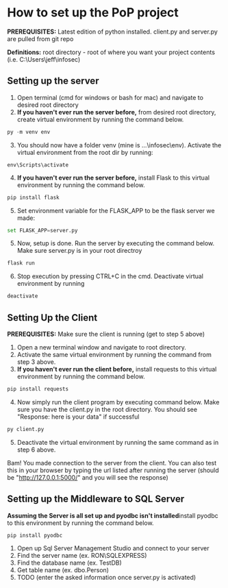 # How to set up the PoP project
**PREREQUISITES:** Latest edition of python installed. client.py and server.py are pulled from git repo

**Definitions:** root directory - root of where you want your project contents (i.e. C:\Users\jeff\infosec)
## Setting up the server
1. Open terminal (cmd for windows or bash for mac) and navigate to desired root directory
2. **If you haven't ever run the server before,** from desired root directory, create virtual environment by running the command below. 
```python
py -m venv env
```
3. You should now have a folder venv (mine is ...\infosec\env). Activate the virtual environment from the root dir by running: 
```
env\Scripts\activate 
```
4. **If you haven't ever run the server before,** install Flask to this virtual environment by running the command below.
```python
pip install flask 
```
5. Set environment variable for the FLASK_APP to be the flask server we made:
```python
set FLASK_APP=server.py
```
5. Now, setup is done. Run the server by executing the command below. Make sure server.py is in your root directroy
```python
flask run
```
6. Stop execution by pressing CTRL+C in the cmd. Deactivate virtual environment by running 
```python
deactivate
```

## Setting Up the Client
**PREREQUISITES:** Make sure the client is running (get to step 5 above)
1. Open a new terminal window and navigate to root directory.
2. Activate the same virtual environment by running the command from step 3 above.
3. **If you haven't ever run the client before,** install requests to this virtual environment by running the command below.
```python
pip install requests 
```
4. Now simply run the client program by executing command below. Make sure you have the client.py in the root directory. You should see "Response: here is your data" if successful
```python
py client.py
```
5. Deactivate the virtual environment by running the same command as in step 6 above.

Bam! You made connection to the server from the client. You can also test this in your browser by typing the url listed after running the server (should be "http://127.0.0.1:5000/" and you will see the response)

## Setting up the Middleware to SQL Server
**Assuming the Server is all set up and pyodbc isn't installed**install pyodbc to this environment by running the command below.
```python
pip install pyodbc
```
1. Open up Sql Server Management Studio and connect to your server
2. Find the server name (ex. RON\SQLEXPRESS)
3. Find the database name (ex. TestDB)
4. Get table name (ex. dbo.Person)
5. TODO (enter the asked information once server.py is activated)

